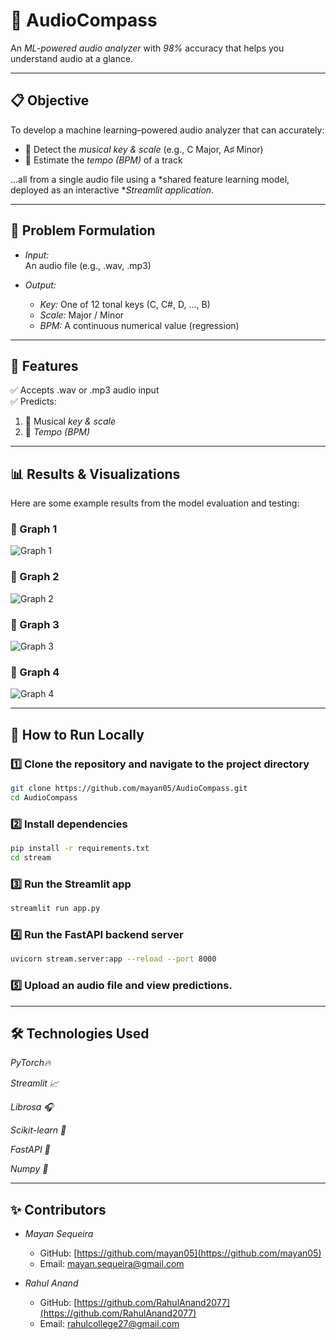 # 🎵 AudioCompass

An *ML-powered audio analyzer* with *98%* accuracy that helps you understand audio at a glance.

---

## 📋 Objective

To develop a machine learning–powered audio analyzer that can accurately:

- 🎼 Detect the *musical key & scale* (e.g., C Major, A♯ Minor)
- 🎵 Estimate the *tempo (BPM)* of a track

…all from a single audio file using a *shared feature learning model, deployed as an interactive **Streamlit application*.

---

## 🧩 Problem Formulation

- *Input:*  
  An audio file (e.g., .wav, .mp3)

- *Output:*
  - *Key:* One of 12 tonal keys (C, C#, D, …, B)
  - *Scale:* Major / Minor
  - *BPM:* A continuous numerical value (regression)

---

## 🚀 Features

✅ Accepts .wav or .mp3 audio input  
✅ Predicts:
  1. 🎼 Musical *key & scale*
  2. 🎵 *Tempo (BPM)*

---

## 📊 Results & Visualizations

Here are some example results from the model evaluation and testing:

### 🔷 Graph 1
![Graph 1](readme_graphs/graph_1.png)

### 🔷 Graph 2
![Graph 2](readme_graphs/graph_2.png)

### 🔷 Graph 3
![Graph 3](readme_graphs/graph_3.png)

### 🔷 Graph 4
![Graph 4](readme_graphs/graph_4.png)

---

## 📂 How to Run Locally

### 1️⃣ Clone the repository and navigate to the project directory

```bash
git clone https://github.com/mayan05/AudioCompass.git
cd AudioCompass
```

### 2️⃣ Install dependencies

```bash
pip install -r requirements.txt
cd stream
```

### 3️⃣ Run the Streamlit app

```bash
streamlit run app.py
```

### 4️⃣ Run the FastAPI backend server

```bash
uvicorn stream.server:app --reload --port 8000
```

### 5️⃣ Upload an audio file and view predictions.

---

## 🛠 Technologies Used
*PyTorch🔥*

*Streamlit 📈*

*Librosa 🎧*

*Scikit-learn 🔬*

*FastAPI 🍃*

*Numpy 🔢*

---

## ✨ Contributors

- *Mayan Sequeira*
  - GitHub: [https://github.com/mayan05](https://github.com/mayan05)
  - Email: [mayan.sequeira@gmail.com](mailto:mayan.sequeira@gmail.com)

- *Rahul Anand*
  - GitHub: [https://github.com/RahulAnand2077](https://github.com/RahulAnand2077)
  - Email: [rahulcollege27@gmail.com](mailto:rahulcollege27@gmail.com)
